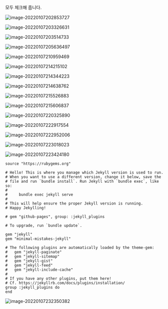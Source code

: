 모두 체크해 줍니다.

![image-20220107202853727](../images/2022-01-07-ruby/image-20220107202853727.png)





![image-20220107203326631](../images/2022-01-07-ruby/image-20220107203326631.png)



![image-20220107203514733](../images/2022-01-07-ruby/image-20220107203514733.png)



![image-20220107205636497](../images/2022-01-07-ruby/image-20220107205636497.png)





![image-20220107210959469](../images/2022-01-07-ruby/image-20220107210959469.png)





![image-20220107214215102](../images/2022-01-07-ruby/image-20220107214215102.png)



![image-20220107214344223](../images/2022-01-07-ruby/image-20220107214344223.png)



![image-20220107214638762](../images/2022-01-07-ruby/image-20220107214638762.png)





![image-20220107215526883](../images/2022-01-07-ruby/image-20220107215526883.png)



![image-20220107215606837](../images/2022-01-07-ruby/image-20220107215606837.png)



![image-20220107220325890](../images/2022-01-07-ruby/image-20220107220325890.png)



![image-20220107222917554](../images/2022-01-07-ruby/image-20220107222917554.png)



![image-20220107222952006](../images/2022-01-07-ruby/image-20220107222952006.png)



![image-20220107223018023](../images/2022-01-07-ruby/image-20220107223018023.png)



![image-20220107223424180](../images/2022-01-07-ruby/image-20220107223424180.png)



```
source "https://rubygems.org"

# Hello! This is where you manage which Jekyll version is used to run.
# When you want to use a different version, change it below, save the
# file and run `bundle install`. Run Jekyll with `bundle exec`, like so:
#
#     bundle exec jekyll serve
#
# This will help ensure the proper Jekyll version is running.
# Happy Jekylling!

# gem "github-pages", group: :jekyll_plugins

# To upgrade, run `bundle update`.

gem "jekyll"
gem "minimal-mistakes-jekyll"

# The following plugins are automatically loaded by the theme-gem:
#   gem "jekyll-paginate"
#   gem "jekyll-sitemap"
#   gem "jekyll-gist"
#   gem "jekyll-feed"
#   gem "jekyll-include-cache"
#
# If you have any other plugins, put them here!
# Cf. https://jekyllrb.com/docs/plugins/installation/
group :jekyll_plugins do
end
```



![image-20220107232350382](../images/2022-01-07-ruby/image-20220107232350382.png)